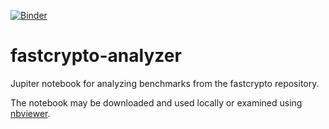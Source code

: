 [![Binder](https://mybinder.org/badge_logo.svg)](https://mybinder.org/v2/gh/Jonas-lj/fastcrypto-analyzer/main?labpath=notebook.ipynb)

# fastcrypto-analyzer
Jupiter notebook for analyzing benchmarks from the fastcrypto repository.

The notebook may be downloaded and used locally or examined using <a href="https://nbviewer.org/github/jonas-lj/fastcrypto-analyzer/blob/main/notebook.ipynb">nbviewer</a>.
